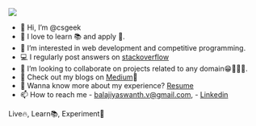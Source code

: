 ![](https://komarev.com/ghpvc/?username=Yaswanth820&color=blueviolet&style=flat-square)

- 👋 Hi, I’m @csgeek
- 👀 I love to learn 📚 and apply 🚀.
- 🌱 I’m interested in web development and competitive programming.
- 💻 I regularly post answers on [stackoverflow](https://stackoverflow.com/users/12291279/csgeek)
- 💞️ I’m looking to collaborate on projects related to any domain😁🤹🏻‍♀️.
- 📝 Check out my blogs on [Medium](https://medium.com/@balajiyaswanth.v)🤗
- 💼 Wanna know more about my experience? [Resume](https://drive.google.com/file/d/1E1J7EgsGTulVPtO-oSJ71Ld2Dl72huSD/view?usp=share_link)
- 📫 How to reach me - balajiyaswanth.v@gmail.com, - [Linkedin](https://in.linkedin.com/in/balaji-yaswanth)

Live🔥, Learn📚, Experiment🧪
<!---
Yaswanth820/Yaswanth820 is a ✨ special ✨ repository because its `README.md` (this file) appears on your GitHub profile.
You can click the Preview link to take a look at your changes.
--->
